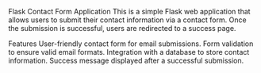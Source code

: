 Flask Contact Form Application
This is a simple Flask web application that allows users to submit their contact information via a contact form. Once the submission is successful, users are redirected to a success page.

Features
User-friendly contact form for email submissions.
Form validation to ensure valid email formats.
Integration with a database to store contact information.
Success message displayed after a successful submission.